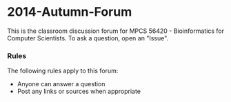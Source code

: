 2014-Autumn-Forum
=================

This is the classroom discussion forum for MPCS 56420 - Bioinformatics for Computer Scientists.  To ask a question, open an "Issue".

### Rules ###
The following rules apply to this forum:
- Anyone can answer a question
- Post any links or sources when appropriate

